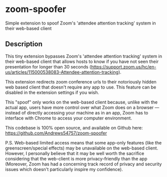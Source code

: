 # zoom-spoofer
Simple extension to spoof Zoom's 'attendee attention tracking' system in their web-based client

## Description

This tiny extension bypasses Zoom's 'attendee attention tracking' system in their web-based client that allows hosts to know if you have not seen their presentation for longer than 30 seconds (https://support.zoom.us/hc/en-us/articles/115000538083-Attendee-attention-tracking).

This extension redirects zoom conference urls to their notoriously hidden web based client that doesn't require any app to use. This feature can be disabled in the extension settings if you wish.

This "spoof" only works on the web-based client because, unlike with the actual app, users have more control over what Zoom does on a browser — instead of directly accessing your machine as in an app, Zoom has to interface with Chrome to access your computer environment.

This codebase is 100% open source, and available on Github here: https://github.com/Andrews54757/zoom-spoofer

P.S.
Web-based limited access means that some app-only features (like the greenscreen/special effects) may be unavailable on the web-based client. However, I personally believe that it may be well worth the sacrifice considering that the web-client is more privacy-friendly than the app (Moreover, Zoom has had a concerning track record of privacy and security issues which doesn't particularly inspire my confidence).
